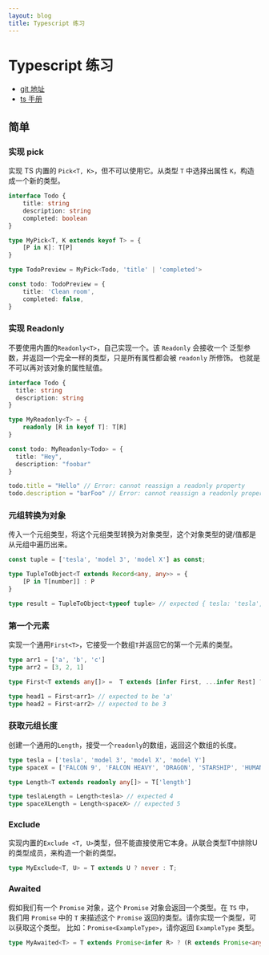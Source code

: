 ```yaml
---
layout: blog
title: Typescript 练习
---
```


# Typescript 练习

* [git 地址](https://github.com/type-challenges/type-challenges/blob/main/README.zh-CN.md)
* [ts 手册](https://www.typescriptlang.org/docs/handbook/intro.html)

## 简单

### 实现 pick

实现 TS 内置的 `Pick<T, K>`，但不可以使用它。从类型 `T` 中选择出属性 `K`，构造成一个新的类型。

```typescript
interface Todo {
    title: string
    description: string
    completed: boolean
}

type MyPick<T, K extends keyof T> = {
    [P in K]: T[P]
}

type TodoPreview = MyPick<Todo, 'title' | 'completed'>

const todo: TodoPreview = {
    title: 'Clean room',
    completed: false,
}
```

### 实现 Readonly 
不要使用内置的`Readonly<T>`，自己实现一个。该 `Readonly` 会接收一个 泛型参数，并返回一个完全一样的类型，只是所有属性都会被 `readonly` 所修饰。
也就是不可以再对该对象的属性赋值。

```typescript
interface Todo {
  title: string
  description: string
}

type MyReadonly<T> = {
    readonly [R in keyof T]: T[R]
}

const todo: MyReadonly<Todo> = {
  title: "Hey",
  description: "foobar"
}

todo.title = "Hello" // Error: cannot reassign a readonly property
todo.description = "barFoo" // Error: cannot reassign a readonly property
```

### 元组转换为对象
传入一个元组类型，将这个元组类型转换为对象类型，这个对象类型的键/值都是从元组中遍历出来。

```typescript
const tuple = ['tesla', 'model 3', 'model X'] as const;

type TupleToObject<T extends Record<any, any>> = {
    [P in T[number]] : P
}

type result = TupleToObject<typeof tuple> // expected { tesla: 'tesla', 'model 3': 'model 3', 'model X': 'model X'}
```

### 第一个元素
实现一个通用`First<T>`，它接受一个数组`T`并返回它的第一个元素的类型。
```typescript
type arr1 = ['a', 'b', 'c']
type arr2 = [3, 2, 1]

type First<T extends any[]> =  T extends [infer First, ...infer Rest] ? First : never

type head1 = First<arr1> // expected to be 'a'
type head2 = First<arr2> // expected to be 3
```

### 获取元组长度
创建一个通用的`Length`，接受一个`readonly`的数组，返回这个数组的长度。
```typescript
type tesla = ['tesla', 'model 3', 'model X', 'model Y']
type spaceX = ['FALCON 9', 'FALCON HEAVY', 'DRAGON', 'STARSHIP', 'HUMAN SPACEFLIGHT']

type Length<T extends readonly any[]> = T['length']

type teslaLength = Length<tesla> // expected 4
type spaceXLength = Length<spaceX> // expected 5
```

### Exclude 
实现内置的`Exclude <T, U>`类型，但不能直接使用它本身。从联合类型T中排除U的类型成员，来构造一个新的类型。
```typescript
type MyExclude<T, U> = T extends U ? never : T;
```

### Awaited 
假如我们有一个 `Promise` 对象，这个 `Promise` 对象会返回一个类型。在 `TS` 中，
我们用 `Promise` 中的 `T` 来描述这个 `Promise` 返回的类型。请你实现一个类型，可以获取这个类型。
比如：`Promise<ExampleType>`，请你返回 `ExampleType` 类型。
```typescript
type MyAwaited<T> = T extends Promise<infer R> ? (R extends Promise<any> ? MyAwaited<R> : R) : T; 
```